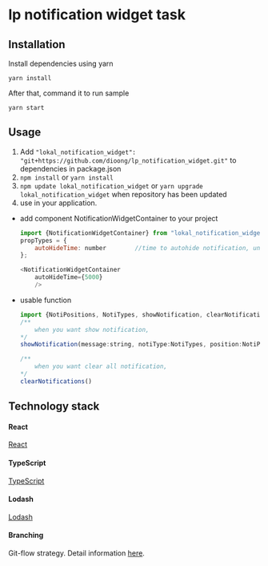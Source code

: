 # lp notification widget task

## Installation
Install dependencies using yarn

````
yarn install
````

After that, command it to run sample

````
yarn start
````

## Usage
1. Add `"lokal_notification_widget": "git+https://github.com/dioong/lp_notification_widget.git"` to dependencies in package.json
2. `npm install`  or `yarn install`
3. `npm update lokal_notification_widget` or `yarn upgrade lokal_notification_widget` when repository has been updated
4. use in your application.

- add component NotificationWidgetContainer to your project
    ```javascript
    import {NotificationWidgetContainer} from "lokal_notification_widget";
    propTypes = {
        autoHideTime: number        //time to autohide notification, unit is millisecond
    };

    <NotificationWidgetContainer
        autoHideTime={5000}
        />
    ```

- usable function
    ```javascript
    import {NotiPositions, NotiTypes, showNotification, clearNotifications} from "lokal_notification_widget";
    /**
        when you want show notification,
    */
    showNotification(message:string, notiType:NotiTypes, position:NotiPositions)

    /**
        when you want clear all notification,
    */
    clearNotifications()
    ```

## Technology stack
#### React
[React](https://github.com/facebook/react)

#### TypeScript
[TypeScript](https://www.typescriptlang.org/)

#### Lodash
[Lodash](https://lodash.com/)

#### Branching
Git-flow strategy. Detail information [here](http://nvie.com/posts/a-successful-git-branching-model/).